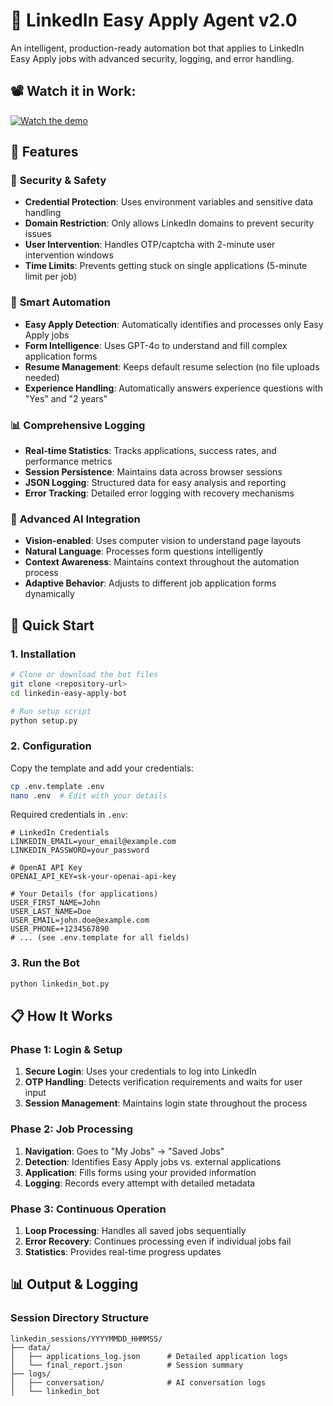 # 🤖 LinkedIn Easy Apply Agent v2.0

An intelligent, production-ready automation bot that applies to LinkedIn Easy Apply jobs with advanced security, logging, and error handling.


## 📽 Watch it in Work:

[![Watch the demo](https://img.youtube.com/vi/ITDgc9iQodI/0.jpg)](https://www.youtube.com/watch?v=ITDgc9iQodI)




## 🌟 Features

### 🔐 **Security & Safety**
- **Credential Protection**: Uses environment variables and sensitive data handling
- **Domain Restriction**: Only allows LinkedIn domains to prevent security issues
- **User Intervention**: Handles OTP/captcha with 2-minute user intervention windows
- **Time Limits**: Prevents getting stuck on single applications (5-minute limit per job)

### 🎯 **Smart Automation**
- **Easy Apply Detection**: Automatically identifies and processes only Easy Apply jobs
- **Form Intelligence**: Uses GPT-4o to understand and fill complex application forms
- **Resume Management**: Keeps default resume selection (no file uploads needed)
- **Experience Handling**: Automatically answers experience questions with "Yes" and "2 years"

### 📊 **Comprehensive Logging**
- **Real-time Statistics**: Tracks applications, success rates, and performance metrics
- **Session Persistence**: Maintains data across browser sessions
- **JSON Logging**: Structured data for easy analysis and reporting
- **Error Tracking**: Detailed error logging with recovery mechanisms

### 🧠 **Advanced AI Integration**
- **Vision-enabled**: Uses computer vision to understand page layouts
- **Natural Language**: Processes form questions intelligently
- **Context Awareness**: Maintains context throughout the automation process
- **Adaptive Behavior**: Adjusts to different job application forms dynamically

## 🚀 Quick Start

### 1. Installation

```bash
# Clone or download the bot files
git clone <repository-url>
cd linkedin-easy-apply-bot

# Run setup script
python setup.py
```

### 2. Configuration

Copy the template and add your credentials:

```bash
cp .env.template .env
nano .env  # Edit with your details
```

Required credentials in `.env`:
```env
# LinkedIn Credentials
LINKEDIN_EMAIL=your_email@example.com
LINKEDIN_PASSWORD=your_password

# OpenAI API Key
OPENAI_API_KEY=sk-your-openai-api-key

# Your Details (for applications)
USER_FIRST_NAME=John
USER_LAST_NAME=Doe
USER_EMAIL=john.doe@example.com
USER_PHONE=+1234567890
# ... (see .env.template for all fields)
```

### 3. Run the Bot

```bash
python linkedin_bot.py
```

## 📋 How It Works

### Phase 1: Login & Setup
1. **Secure Login**: Uses your credentials to log into LinkedIn
2. **OTP Handling**: Detects verification requirements and waits for user input
3. **Session Management**: Maintains login state throughout the process

### Phase 2: Job Processing
1. **Navigation**: Goes to "My Jobs" → "Saved Jobs"
2. **Detection**: Identifies Easy Apply jobs vs. external applications
3. **Application**: Fills forms using your provided information
4. **Logging**: Records every attempt with detailed metadata

### Phase 3: Continuous Operation
1. **Loop Processing**: Handles all saved jobs sequentially
2. **Error Recovery**: Continues processing even if individual jobs fail
3. **Statistics**: Provides real-time progress updates

## 📊 Output & Logging

### Session Directory Structure
```
linkedin_sessions/YYYYMMDD_HHMMSS/
├── data/
│   ├── applications_log.json      # Detailed application logs
│   └── final_report.json          # Session summary
├── logs/
│   ├── conversation/              # AI conversation logs
│   └── linkedin_bot
